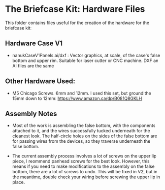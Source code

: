 # The Briefcase Kit: Hardware Files



This folder contains files useful for the creation of the hardware for the briefcase kit:



## Hardware Case V1

- nanukCaseV1Panels.ai/dxf : Vector graphics, at scale, of the case's false bottom and upper rim. Suitable for laser cutter or CNC machine. DXF an AI files are the same



## Other Hardware Used:

- M5 Chicago Screws. 6mm and 12mm. I used this set, but ground the 15mm down to 12mm: https://www.amazon.ca/dp/B081Q8GKLH



## Assembly Notes

- Most of the work is assembling the false bottom, with the components attached to it, and the wires successfully tucked underneath for the cleanest look. The half-circle holes on the sides of the false bottom are for passing wires from the devices, so they traverse underneath the false bottom. 

- The current assembly process involves a lot of screws on the upper lip piece, I reommend panhead screws for the best look. However, this means if you need to make modifications to the assembly on the false bottom, there are a lot of screws to undo. This will be fixed in V2, but in the meantime, double check your wiring before screwing the upper lip in place.


